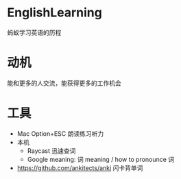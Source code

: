 # EnglishLearning
蚂蚁学习英语的历程

# 动机

能和更多的人交流，能获得更多的工作机会

# 工具

* Mac Option+ESC 朗读练习听力
* 本机
  * Raycast 迅速查词
  * Google meaning: 词 meaning / how to pronounce 词
* https://github.com/ankitects/anki 闪卡背单词
